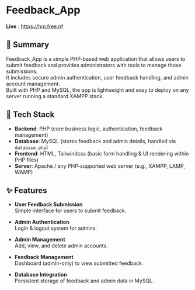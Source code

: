 ﻿# Feedback_App

**Live** : https://hm.free.nf

## 📌 Summary
Feedback_App is a simple PHP-based web application that allows users to submit feedback and provides administrators with tools to manage those submissions.  
It includes secure admin authentication, user feedback handling, and admin account management.  
Built with PHP and MySQL, the app is lightweight and easy to deploy on any server running a standard XAMPP stack.

## 🚀 Tech Stack
- **Backend**: PHP (core business logic, authentication, feedback management)  
- **Database**: MySQL (stores feedback and admin details, handled via `database.php`)  
- **Frontend**: HTML, Tailwindcss (basic form handling & UI rendering within PHP files)  
- **Server**: Apache / any PHP-supported web server (e.g., XAMPP, LAMP, WAMP)  

## ✨ Features
- **User Feedback Submission**  
  Simple interface for users to submit feedback.  

- **Admin Authentication**  
  Login & logout system for admins.  

- **Admin Management**  
  Add, view, and delete admin accounts.  

- **Feedback Management**  
  Dashboard (admin-only) to view submitted feedback.  

- **Database Integration**  
  Persistent storage of feedback and admin data in MySQL.  




